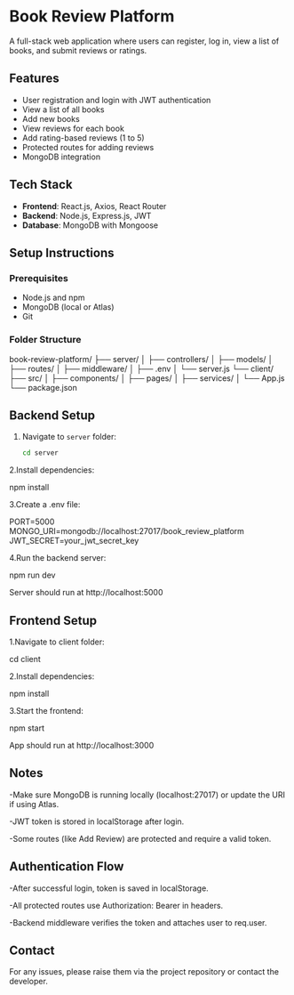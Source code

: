 #  Book Review Platform

A full-stack web application where users can register, log in, view a list of books, and submit reviews or ratings.



##  Features

- User registration and login with JWT authentication
- View a list of all books
- Add new books
- View reviews for each book
- Add rating-based reviews (1 to 5)
- Protected routes for adding reviews
- MongoDB integration



##  Tech Stack

- **Frontend**: React.js, Axios, React Router
- **Backend**: Node.js, Express.js, JWT
- **Database**: MongoDB with Mongoose



##  Setup Instructions

###  Prerequisites

- Node.js and npm
- MongoDB (local or Atlas)
- Git



###  Folder Structure

book-review-platform/
├── server/
│ ├── controllers/
│ ├── models/
│ ├── routes/
│ ├── middleware/
│ ├── .env
│ └── server.js
└── client/
├── src/
│ ├── components/
│ ├── pages/
│ ├── services/
│ └── App.js
└── package.json




## Backend Setup

1. Navigate to `server` folder:
   ```bash
   cd server

2.Install dependencies:

npm install

3.Create a .env file:

PORT=5000
MONGO_URI=mongodb://localhost:27017/book_review_platform
JWT_SECRET=your_jwt_secret_key

4.Run the backend server:

npm run dev

Server should run at http://localhost:5000


## Frontend Setup

1.Navigate to client folder:

cd client

2.Install dependencies:

npm install

3.Start the frontend:

npm start

App should run at http://localhost:3000

## Notes
-Make sure MongoDB is running locally (localhost:27017) or update the URI if using Atlas.

-JWT token is stored in localStorage after login.

-Some routes (like Add Review) are protected and require a valid token.

## Authentication Flow
-After successful login, token is saved in localStorage.

-All protected routes use Authorization: Bearer <token> in headers.

-Backend middleware verifies the token and attaches user to req.user.

## Contact
For any issues, please raise them via the project repository or contact the developer.


